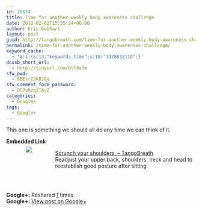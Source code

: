 ```yaml
---
id: 36674
title: Time for another weekly body awareness challenge
date: 2012-02-02T15:35:24+00:00
author: Eric Gebhart
layout: post
guid: http://tangobreath.com/time-for-another-weekly-body-awareness-challenge/
permalink: /time-for-another-weekly-body-awareness-challenge/
keyword_cache:
  - 'a:1:{s:13:"keywords_time";s:10:"1328832110";}'
dcssb_short_url:
  - http://tinyurl.com/bll9sfm
sfw_pwd:
  - 6EEzrI3k8JGq
sfw_comment_form_password:
  - OC7vRzqiTAuZ
categories:
  - Google+
tags:
  - Google+
---
```

This one is something we should all do any time we can think of it.

<p style='clear:both;'>
  <p style='margin-bottom:5px;'>
    <strong>Embedded Link</strong>
  </p>
  
  <div style='height:120px;width:120px;overflow:hidden;float:left;margin-top:0px;padding-top:0px;margin-right:10px;vertical-align:top;text-align:center;clear:both;'>
    <img style='max-width:none;' src='https://images0-focus-opensocial.googleusercontent.com/gadgets/proxy?container=focus&#038;gadget=a&#038;resize_h=100&#038;url=http%3A%2F%2Ftangobreath.com%2Fwp-content%2Fuploads%2F2012%2F01%2Fbody_awareness_challenges.jpeg' border='0' />
  </div>
  
  <p>
    <a href='http://tangobreath.com/scrunch-your-shoulders-fix-your-posture/'>Scrunch your shoulders. &#8211; TangoBreath</a><br /> Readjust your upper back, shoulders, neck and head to reestablish good posture after sitting.
  </p>
  
  <p style='clear:both;'>
    <strong>Google+:</strong> Reshared <a href='https://plus.google.com/113145648275577627533/posts/KSgs5u9sKRt' target='_new'>1</a> times<br /> <strong>Google+:</strong> <a href='https://plus.google.com/113145648275577627533/posts/KSgs5u9sKRt' target='_new'>View post on Google+</a>
  </p>